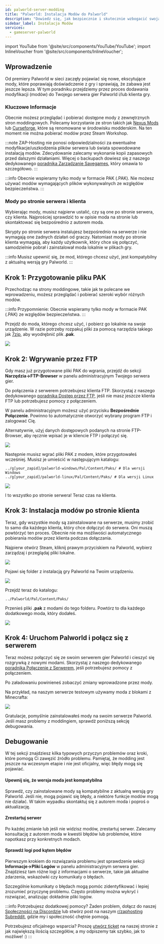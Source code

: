 ```yaml
---
id: palworld-server-modding
title: "Palworld: Instalacja Modów do Palworld"
description: "Dowiedz się, jak bezpiecznie i skutecznie wzbogacić swoją rozgrywkę w Palworld o modyfikacje na serwer i klienta → Sprawdź teraz"
sidebar_label: Instalacja Modów
services:
  - gameserver-palworld
---
```


import YouTube from '@site/src/components/YouTube/YouTube';
import InlineVoucher from '@site/src/components/InlineVoucher';

## Wprowadzenie

Od premiery Palworld w sieci zaczęły pojawiać się nowe, ekscytujące mody, które poprawiają doświadczenie z gry i sprawiają, że zabawa jest jeszcze lepsza. W tym poradniku przejdziemy przez proces dodawania modyfikacji (modów) do Twojego serwera gier Palworld i/lub klienta gry.

<YouTube videoId="x4tfL3Vi5qE" imageSrc="https://screensaver01.zap-hosting.com/index.php/s/5LynAssgfXj6qgr/preview" title="Jak Zainstalować Mody na Twoim Serwerze Palworld!" description="Wolisz zobaczyć wszystko w akcji, żeby lepiej zrozumieć? Mamy to! Zanurz się w naszym wideo, które wszystko Ci wyjaśni. Niezależnie czy się spieszysz, czy po prostu lubisz chłonąć informacje w najbardziej angażujący sposób!"/>

<InlineVoucher />

### Kluczowe Informacje

Obecnie możesz przeglądać i pobierać dostępne mody z zewnętrznych stron moddingowych. Polecamy korzystanie ze stron takich jak [Nexus Mods](https://www.nexusmods.com/palworld/) lub [Curseforge](https://www.curseforge.com/palworld/), które są renomowane w środowisku modderskim. Na ten moment nie można pobierać modów przez Steam Workshop.

:::note
ZAP-Hosting nie ponosi odpowiedzialności za ewentualne modyfikacje/uszkodzenia plików serwera lub świata spowodowane instalacją modów. Zdecydowanie zalecamy wykonanie kopii zapasowych przed dalszymi działaniami. Więcej o backupach dowiesz się z naszego dedykowanego [poradnika Zarządzanie Savegames](palworld-server-savegames.md), który omawia to szczegółowo.
:::

:::info
Obecnie wspieramy tylko mody w formacie PAK (.PAK). Nie możesz używać modów wymagających plików wykonywalnych ze względów bezpieczeństwa.
:::



### Mody po stronie serwera i klienta

Wybierając mody, musisz najpierw ustalić, czy są one po stronie serwera, czy klienta. Najprościej sprawdzić to w opisie moda na stronie lub skontaktować się bezpośrednio z autorem moda.

Skrypty po stronie serwera instalujesz bezpośrednio na serwerze i nie wymagają one żadnych działań od graczy. Natomiast mody po stronie klienta wymagają, aby każdy użytkownik, który chce się połączyć, samodzielnie pobrał i zainstalował moda lokalnie w plikach gry.

:::info
Musisz upewnić się, że mod, którego chcesz użyć, jest kompatybilny z aktualną wersją gry Palworld.
:::



## Krok 1: Przygotowanie pliku PAK

Przechodząc na strony moddingowe, takie jak te polecane we wprowadzeniu, możesz przeglądać i pobierać szeroki wybór różnych modów.

:::info
Przypomnienie: Obecnie wspieramy tylko mody w formacie PAK (.PAK) ze względów bezpieczeństwa.
:::

Przejdź do moda, którego chcesz użyć, i pobierz go lokalnie na swoje urządzenie. W razie potrzeby rozpakuj pliki za pomocą narzędzia takiego jak [7zip](https://www.7-zip.org/), aby wyodrębnić plik **.pak**.

![](https://screensaver01.zap-hosting.com/index.php/s/EA4NBWkQAZQoqfi/preview)



## Krok 2: Wgrywanie przez FTP

Gdy masz już przygotowane pliki PAK do wgrania, przejdź do sekcji **Narzędzia->FTP-Browser** w panelu administracyjnym Twojego serwera gier.

Do połączenia z serwerem potrzebujesz klienta FTP. Skorzystaj z naszego dedykowanego [poradnika Dostęp przez FTP](gameserver-ftpaccess.md), jeśli nie masz jeszcze klienta FTP lub potrzebujesz pomocy z połączeniem.

W panelu administracyjnym możesz użyć przycisku **Bezpośrednie Połączenie**. Powinno to automatycznie otworzyć wybrany program FTP i zalogować Cię.

Alternatywnie, użyj danych dostępowych podanych na stronie FTP-Browser, aby ręcznie wpisać je w kliencie FTP i połączyć się.

![](https://github.com/zaphosting/docs/assets/42719082/af255f46-3371-441e-b6db-4348e6be2e54)

Następnie musisz wgrać pliki PAK z modem, które przygotowałeś wcześniej. Musisz je umieścić w następującym katalogu:
```
../g[your_zapid]/palworld-windows/Pal/Content/Paks/ # Dla wersji Windows
../g[your_zapid]/palworld-linux/Pal/Content/Paks/ # Dla wersji Linux
```

![](https://screensaver01.zap-hosting.com/index.php/s/87wqpW65SibyLGz/preview)

I to wszystko po stronie serwera! Teraz czas na klienta.



## Krok 3: Instalacja modów po stronie klienta

Teraz, gdy wszystkie mody są zainstalowane na serwerze, musimy zrobić to samo dla każdego klienta, który chce dołączyć do serwera. Oni muszą powtórzyć ten proces. Obecnie nie ma możliwości automatycznego pobierania modów przez klienta podczas dołączania.

Najpierw otwórz Steam, kliknij prawym przyciskiem na Palworld, wybierz zarządzaj i przeglądaj pliki lokalne.

![](https://screensaver01.zap-hosting.com/index.php/s/zf8iSjsJNit9sqB/preview)

Pojawi się folder z instalacją gry Palworld na Twoim urządzeniu.

![](https://screensaver01.zap-hosting.com/index.php/s/GwSzNffxDJaJCrX/preview)

Przejdź teraz do katalogu: 
```
../Palworld/Pal/Content/Paks/
```

Przenieś pliki **.pak** z modami do tego folderu. Powtórz to dla każdego dodatkowego moda, który dodałeś.

![](https://screensaver01.zap-hosting.com/index.php/s/ZmAtezELEbNCwc4/preview)



## Krok 4: Uruchom Palworld i połącz się z serwerem

Teraz możesz połączyć się ze swoim serwerem gier Palworld i cieszyć się rozgrywką z nowymi modami. Skorzystaj z naszego dedykowanego [poradnika Połączenie z Serwerem](palworld-connect.md), jeśli potrzebujesz pomocy z połączeniem.

Po załadowaniu powinieneś zobaczyć zmiany wprowadzone przez mody.

Na przykład, na naszym serwerze testowym używamy moda z blokami z Minecrafta:

![](https://screensaver01.zap-hosting.com/index.php/s/dxytjjrwaqLtiik/preview)

Gratulacje, pomyślnie zainstalowałeś mody na swoim serwerze Palworld. Jeśli masz problemy z moddingiem, sprawdź poniższą sekcję debugowania.



## Debugowanie

W tej sekcji znajdziesz kilka typowych przyczyn problemów oraz kroki, które pomogą Ci zawęzić źródło problemu. Pamiętaj, że modding jest jeszcze na wczesnym etapie i nie jest oficjalny, więc błędy mogą się pojawiać.

#### Upewnij się, że wersja moda jest kompatybilna

Sprawdź, czy zainstalowane mody są kompatybilne z aktualną wersją gry Palworld. Jeśli nie, mogą pojawić się błędy, a niektóre funkcje modów mogą nie działać. W takim wypadku skontaktuj się z autorem moda i poproś o aktualizację.

#### Zrestartuj serwer

Po każdej zmianie lub jeśli nie widzisz modów, zrestartuj serwer. Zalecamy konsultację z autorem moda w kwestii błędów lub problemów, które napotkasz przy konkretnych modach.

#### Sprawdź logi pod kątem błędów

Pierwszym krokiem do rozwiązania problemu jest sprawdzenie sekcji **Informacje->Pliki Logów** w panelu administracyjnym serwera gier. Znajdziesz tam różne logi z informacjami o serwerze, takie jak aktualne zdarzenia, wskazówki czy komunikaty o błędach.

Szczególnie komunikaty o błędach mogą pomóc zidentyfikować i lepiej zrozumieć przyczynę problemu. Często problemy można wykryć i rozwiązać, analizując dokładnie pliki logów.

:::info
Potrzebujesz dodatkowej pomocy? Żaden problem, dołącz do naszej [Społeczności na Discordzie](https://discord.com/invite/zaphosting) lub stwórz post na naszym [r/zaphosting Subreddit](https://www.reddit.com/r/zaphosting/), gdzie my i społeczność chętnie pomogą.

Potrzebujesz oficjalnego wsparcia? Proszę [utwórz ticket](https://zap-hosting.com/en/customer/support/) na naszej stronie z jak największą ilością szczegółów, a my odpiszemy tak szybko, jak to możliwe! :)
:::


<InlineVoucher />